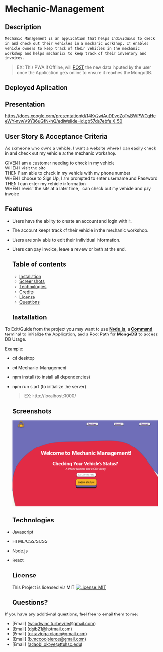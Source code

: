 # Mechanic-Management

  
  ## Description
    Mechanic Management is an application that helps individuals to check in and check out their vehicles in a mechanic workshop. It enables vehicle owners to keep track of their vehicles in the mechanic workshop and helps mechanics to keep track of their inventory and invoices.
 

  > EX: This PWA if Offline, will [POST](https://www.w3schools.com/tags/ref_httpmethods.asp) the new data inputed by the user once the Application gets online to ensure it reaches the MongoDB.

  ## Deployed Aplication 
  
  ## Presentation
  https://docs.google.com/presentation/d/14Ky2wiAuDDvoZoTwBWPWGqHeeWY-nvwV9Y86uGfNxhQ/edit#slide=id.gb57de7ebfe_0_50
  
  
  ## User Story & Acceptance Criteria
As someone who owns a vehicle, I want a website where I can easily check in and check out my vehicle at the mechanic workshop.

GIVEN I am a customer needing to check in my vehicle<br />
WHEN I visit the site<br />
THEN I’ am able to check in my vehicle with my phone number<br />
WHEN I choose to Sign Up, I am prompted to enter username and Password<br />
THEN I can enter my vehicle information<br />
WHEN I revisit the site at a later time, I can check out my vehicle and pay invoice


## Features
- Users have the ability to create an account and login with it.
- The account keeps track of their vehicle in the mechanic workshop.
- Users are only able to edit their individual information.
- Users can pay invoice, leave a review or both at the end.
  
  ## Table of contents
  
  - [Installation](#installation)
  - [Screenshots](#screenshots)
  - [Technologies](#technologies)
  - [Credits](#credits)
  - [License](#license)
  - [Questions](#questions)

  
  ## Installation
  
 To Edit/Guide from the project you may want to use [**Node.js**](https://nodejs.org/en/), a [**Command**](https://docs.microsoft.com/en-us/windows-server/administration/windows-commands/cmd) terminal to initialize the Application, and a Root Path for [**MongoDB**](https://www.mongodb.com/) to access DB Usage.

Example:
- cd desktop
- cd Mechanic-Management
- npm install (to install all dependencies)
- npm run start (to initialize the server)
    > EX: http://localhost:3000/
    
    ## Screenshots
  ![screenshot](https://github.com/Team-Armadillo/Mechanic-Management/blob/main/mechanic-management.png)
  
  ## Technologies
- Javascript
- HTML/CSS/SCSS
- Node.js
- React
  
  ## License
  This Project is licensed via MIT
  [![License: MIT](https://img.shields.io/badge/License-MIT-green.svg)](https://opensource.org/licenses/MIT)
  
  
  ## Questions?
 If you have any additional questions, feel free to email them to me:
  - [Email] (woodwind.turbeville@gmail.com)
  - [Email] (dgib21@hotmail.com)
  - [Email] (octaviogarciapc@gmail.com)
  - [Email] (b.mccoolpierce@gmail.com)
  - [Email] (adaobi.okoye@ttuhsc.edu)


